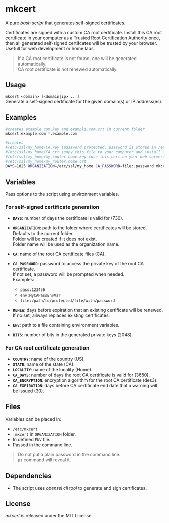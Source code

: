 # mkcert

A pure _bash script_ that generates self-signed certificates.

Certificates are signed with a custom CA root certificate.
Install this CA root certificate in your computer as a Trusted Root Certification Authority once, then all generated self-signed certifcates will be trusted by your browser. Usefull for web development or home labs.

> If a CA root certificate is not found, one will be generated automatically.<br>CA root certificate is not renewed automatically.

## Usage

`mkcert <domain> [<domain|ip> ...]`<br>
Generate a self-signed certificate for the given domain(s) or IP address(es).

## Examples

```sh
#creates example.com.key and example.com.crt in current folder
mkcert example.com *.example.com

#creates
#/etc/ssl/my_home/CA.key (password protected, password is stored in /etc/ssl/my_home/.password),
#/etc/ssl/my_home/CA.crt (copy this file to your computer and install it as trusted root CA)
#/etc/ssl/my_home/my_router.home.key (use this cert on your web server)
#/etc/ssl/my_home/my_router.home.crt
DAYS=1825 ORGANIZATION=/etc/ssl/my_home CA_PASSWORD=file:.password mkcert my_router.home 192.168.1.1
```

## Variables

Pass options to the script using environment variables.

### For self-signed certificate generation

- **`DAYS`**: number of days the certificate is valid for (730).
- **`ORGANIZATION`**: path to the folder where certificates will be stored.<br>
  Defaults to the current folder.<br>
  Folder will be created if it does not exist.<br>
  Folder name will be used as the organization name.
- **`CA`**: name of the root CA certificate files (CA).
- **`CA_PASSWORD`**: password to access the private key of the root CA certificate.<br>
  If not set, a password will be prompted when needed.<br>
  Examples:

  - `pass:123456`
  - `env:MyCAPassEnvVar`
  - `file:/path/to/protected/file/with/password`

- **`RENEW`**: days before expiration that an existing certificate will be renewed.<br>
  If no set, allways replaces existing certificates.
- **`ENV`**: path to a file containing environment variables.
- **`BITS`**: number of bits in the generated private keys (2048).

### For CA root certificate generation

- **`COUNTRY`**: name of the country (US).
- **`STATE`**: name of the state (CA).
- **`LOCALITY`**: name of the locality (Home).
- **`CA_DAYS`**: number of days the root CA certificate is valid for (3650).
- **`CA_ENCRYPTION`**: encryption algorithm for the root CA certificate (des3).
- **`CA_EXPIRATION`**: days before CA certificate end date that a warning will be issued (30).

## Files

Variables can be placed in:

- `/etc/mkcert`
- `.mkcert` in `ORGANIZATION` folder.
- In defined `ENV` file.
- Passed in the command line.

> Do not put a plain password in the command line.<br>`ps` command will reveal it.

## Dependencies

- The script uses _openssl cli tool_ to generate and sign certificates.

## License

_mkcert_ is released under the MIT License.
